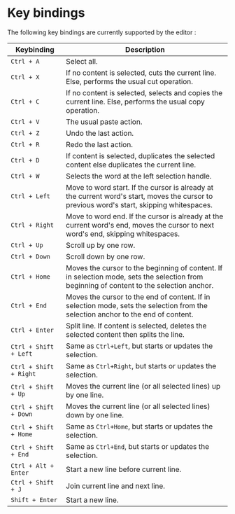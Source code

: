 # Key bindings

The following key bindings are currently supported by the editor :

| Keybinding             | Description                                                                                                                                |
|------------------------|--------------------------------------------------------------------------------------------------------------------------------------------|
| `Ctrl + A`             | Select all.                                                                                                                                |
| `Ctrl + X`             | If no content is selected, cuts the current line. Else, performs the usual cut operation.                                                  |
| `Ctrl + C`             | If no content is selected, selects and copies the current line. Else, performs the usual copy operation.                                   |
| `Ctrl + V`             | The usual paste action.                                                                                                                    |
| `Ctrl + Z`             | Undo the last action.                                                                                                                      |
| `Ctrl + R`             | Redo the last action.                                                                                                                      |
| `Ctrl + D`             | If content is selected, duplicates the selected content else duplicates the current line.                                                  |
| `Ctrl + W`             | Selects the word at the left selection handle.                                                                                             |
| `Ctrl + Left`          | Move to word start. If the cursor is already at the current word's start, moves the cursor to previous word's start, skipping whitespaces. |
| `Ctrl + Right`         | Move to word end. If the cursor is already at the current word's end, moves the cursor to next word's end, skipping whitespaces.           |
| `Ctrl + Up`            | Scroll up by one row.                                                                                                                      |
| `Ctrl + Down`          | Scroll down by one row.                                                                                                                    |
| `Ctrl + Home`          | Moves the cursor to the beginning of content. If in selection mode, sets the selection from beginning of content to the selection anchor.  |
| `Ctrl + End`           | Moves the cursor to the end of content. If in selection mode, sets the selection from the selection anchor to the end of content.          |
| `Ctrl + Enter`         | Split line. If content is selected, deletes the selected content then splits the line.                                                     |
| `Ctrl + Shift + Left`  | Same as `Ctrl+Left`, but starts or updates the selection.                                                                                  |
| `Ctrl + Shift + Right` | Same as `Ctrl+Right`, but starts or updates the selection.                                                                                 |
| `Ctrl + Shift + Up`    | Moves the current line (or all selected lines) up by one line.                                                                             |
| `Ctrl + Shift + Down`  | Moves the current line (or all selected lines) down by one line.                                                                           |
| `Ctrl + Shift + Home`  | Same as `Ctrl+Home`, but starts or updates the selection.                                                                                  |
| `Ctrl + Shift + End`   | Same as `Ctrl+End`, but starts or updates the selection.                                                                                   |
| `Ctrl + Alt + Enter`   | Start a new line before current line.                                                                                                      |
| `Ctrl + Shift + J`     | Join current line and next line.                                                                                                           |
| `Shift + Enter`        | Start a new line.                                                                                                                          |